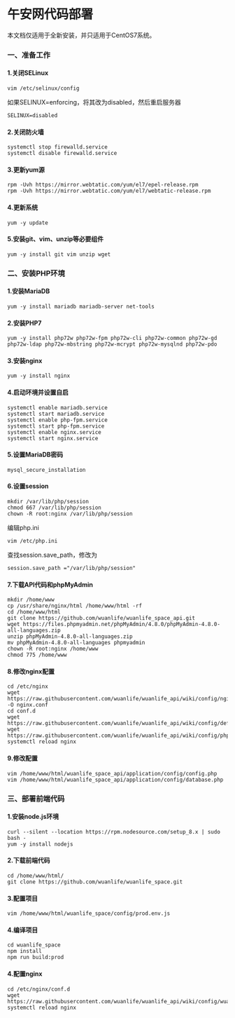 # 午安网代码部署
本文档仅适用于全新安装，并只适用于CentOS7系统。
### 一、准备工作
#### 1.关闭SELinux

    vim /etc/selinux/config

如果SELINUX=enforcing，将其改为disabled，然后重启服务器

    SELINUX=disabled

#### 2.关闭防火墙
    
    systemctl stop firewalld.service
    systemctl disable firewalld.service
    
#### 3.更新yum源
    rpm -Uvh https://mirror.webtatic.com/yum/el7/epel-release.rpm
    rpm -Uvh https://mirror.webtatic.com/yum/el7/webtatic-release.rpm
#### 4.更新系统
    yum -y update
#### 5.安装git、vim、unzip等必要组件
    yum -y install git vim unzip wget
### 二、安装PHP环境
#### 1.安装MariaDB
    yum -y install mariadb mariadb-server net-tools
#### 2.安装PHP7
    yum -y install php72w php72w-fpm php72w-cli php72w-common php72w-gd php72w-ldap php72w-mbstring php72w-mcrypt php72w-mysqlnd php72w-pdo
#### 3.安装nginx
    yum -y install nginx
#### 4.启动环境并设置自启
    systemctl enable mariadb.service
    systemctl start mariadb.service
    systemctl enable php-fpm.service
    systemctl start php-fpm.service
    systemctl enable nginx.service
    systemctl start nginx.service
#### 5.设置MariaDB密码
    mysql_secure_installation
#### 6.设置session
    mkdir /var/lib/php/session
    chmod 667 /var/lib/php/session
    chown -R root:nginx /var/lib/php/session
编辑php.ini

    vim /etc/php.ini
查找session.save_path，修改为

    session.save_path ="/var/lib/php/session"
#### 7.下载API代码和phpMyAdmin
    mkdir /home/www
    cp /usr/share/nginx/html /home/www/html -rf
    cd /home/www/html
    git clone https://github.com/wuanlife/wuanlife_space_api.git
    wget https://files.phpmyadmin.net/phpMyAdmin/4.8.0/phpMyAdmin-4.8.0-all-languages.zip
    unzip phpMyAdmin-4.8.0-all-languages.zip
    mv phpMyAdmin-4.8.0-all-languages phpmyadmin
    chown -R root:nginx /home/www
    chmod 775 /home/www
#### 8.修改nginx配置
    cd /etc/nginx
    wget https://raw.githubusercontent.com/wuanlife/wuanlife_api/wiki/config/nginx.conf -O nginx.conf
    cd conf.d
    wget https://raw.githubusercontent.com/wuanlife/wuanlife_api/wiki/config/default.conf
    wget https://raw.githubusercontent.com/wuanlife/wuanlife_api/wiki/config/phpmyadmin.conf
    systemctl reload nginx
#### 9.修改配置
    vim /home/www/html/wuanlife_space_api/application/config/config.php
    vim /home/www/html/wuanlife_space_api/application/config/database.php
### 三、部署前端代码
#### 1.安装node.js环境
    curl --silent --location https://rpm.nodesource.com/setup_8.x | sudo bash -
    yum -y install nodejs
#### 2.下载前端代码
    cd /home/www/html/
    git clone https://github.com/wuanlife/wuanlife_space.git
#### 3.配置项目
    vim /home/www/html/wuanlife_space/config/prod.env.js
#### 4.编译项目
    cd wuanlife_space
    npm install
    npm run build:prod
    
#### 4.配置nginx
    cd /etc/nginx/conf.d
    wget https://raw.githubusercontent.com/wuanlife/wuanlife_api/wiki/config/wuanlife.conf
    systemctl reload nginx
